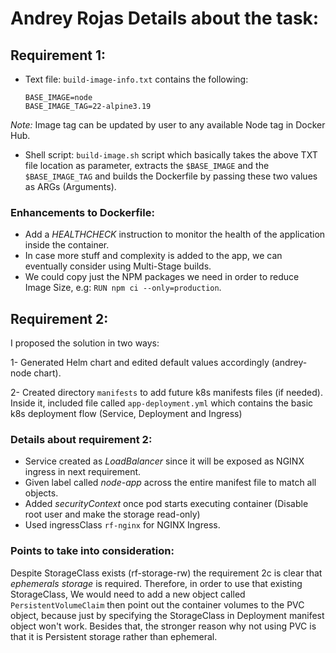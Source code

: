# Andrey Rojas Details about the task:

## Requirement 1: 
- Text file: `build-image-info.txt` contains the following: 
    ```
    BASE_IMAGE=node
    BASE_IMAGE_TAG=22-alpine3.19
    ```
*Note:* Image tag can be updated by user to any available Node tag in Docker Hub.

- Shell script: `build-image.sh` script which basically takes the above TXT file location as parameter, extracts the `$BASE_IMAGE` and the `$BASE_IMAGE_TAG` and builds the Dockerfile by passing these two values as ARGs (Arguments).

### Enhancements to Dockerfile:
- Add a *HEALTHCHECK* instruction to monitor the health of the application inside the container.
- In case more stuff and complexity is added to the app, we can eventually consider using Multi-Stage builds.
- We could copy just the NPM packages we need in order to reduce Image Size, e.g: `RUN npm ci --only=production`.

## Requirement 2: 
I proposed the solution in two ways: 

1- Generated Helm chart and edited default values accordingly (andrey-node chart). 

2- Created directory `manifests` to add future k8s manifests files (if needed). Inside it, included file called `app-deployment.yml` which contains the basic k8s deployment flow (Service, Deployment and Ingress)

### Details about requirement 2: 
- Service created as *LoadBalancer* since it will be exposed as NGINX ingress in next requirement. 
- Given label called *node-app* across the entire manifest file to match all objects. 
- Added *securityContext* once pod starts executing container (Disable root user and make the storage read-only)
- Used ingressClass `rf-nginx` for NGINX Ingress. 

### Points to take into consideration: 
Despite StorageClass exists (rf-storage-rw) the requirement 2c is clear that *ephemerals storage* is required. Therefore, in order to use that existing StorageClass, We would need to add a new object called `PersistentVolumeClaim` then point out the container volumes to the PVC object, because just by specifying the StorageClass in Deployment manifest object won't work. Besides that, the stronger reason why not using PVC is that it is Persistent storage rather than ephemeral.
